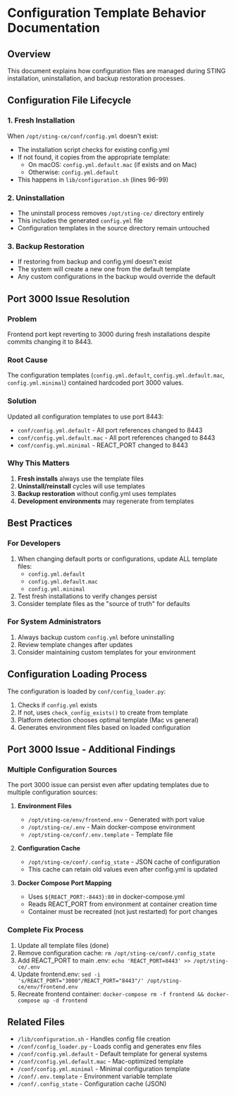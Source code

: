 # Configuration Template Behavior Documentation

## Overview
This document explains how configuration files are managed during STING installation, uninstallation, and backup restoration processes.

## Configuration File Lifecycle

### 1. Fresh Installation
When `/opt/sting-ce/conf/config.yml` doesn't exist:
- The installation script checks for existing config.yml
- If not found, it copies from the appropriate template:
  - On macOS: `config.yml.default.mac` (if exists and on Mac)
  - Otherwise: `config.yml.default`
- This happens in `lib/configuration.sh` (lines 96-99)

### 2. Uninstallation
- The uninstall process removes `/opt/sting-ce/` directory entirely
- This includes the generated `config.yml` file
- Configuration templates in the source directory remain untouched

### 3. Backup Restoration
- If restoring from backup and config.yml doesn't exist
- The system will create a new one from the default template
- Any custom configurations in the backup would override the default

## Port 3000 Issue Resolution

### Problem
Frontend port kept reverting to 3000 during fresh installations despite commits changing it to 8443.

### Root Cause
The configuration templates (`config.yml.default`, `config.yml.default.mac`, `config.yml.minimal`) contained hardcoded port 3000 values.

### Solution
Updated all configuration templates to use port 8443:
- `conf/config.yml.default` - All port references changed to 8443
- `conf/config.yml.default.mac` - All port references changed to 8443  
- `conf/config.yml.minimal` - REACT_PORT changed to 8443

### Why This Matters
1. **Fresh installs** always use the template files
2. **Uninstall/reinstall** cycles will use templates
3. **Backup restoration** without config.yml uses templates
4. **Development environments** may regenerate from templates

## Best Practices

### For Developers
1. When changing default ports or configurations, update ALL template files:
   - `config.yml.default`
   - `config.yml.default.mac`
   - `config.yml.minimal`
2. Test fresh installations to verify changes persist
3. Consider template files as the "source of truth" for defaults

### For System Administrators
1. Always backup custom `config.yml` before uninstalling
2. Review template changes after updates
3. Consider maintaining custom templates for your environment

## Configuration Loading Process

The configuration is loaded by `conf/config_loader.py`:
1. Checks if `config.yml` exists
2. If not, uses `check_config_exists()` to create from template
3. Platform detection chooses optimal template (Mac vs general)
4. Generates environment files based on loaded configuration

## Port 3000 Issue - Additional Findings

### Multiple Configuration Sources
The port 3000 issue can persist even after updating templates due to multiple configuration sources:

1. **Environment Files**
   - `/opt/sting-ce/env/frontend.env` - Generated with port value
   - `/opt/sting-ce/.env` - Main docker-compose environment
   - `/opt/sting-ce/conf/.env.template` - Template file

2. **Configuration Cache**
   - `/opt/sting-ce/conf/.config_state` - JSON cache of configuration
   - This cache can retain old values even after config.yml is updated

3. **Docker Compose Port Mapping**
   - Uses `${REACT_PORT:-8443}:80` in docker-compose.yml
   - Reads REACT_PORT from environment at container creation time
   - Container must be recreated (not just restarted) for port changes

### Complete Fix Process
1. Update all template files (done)
2. Remove configuration cache: `rm /opt/sting-ce/conf/.config_state`
3. Add REACT_PORT to main .env: `echo 'REACT_PORT=8443' >> /opt/sting-ce/.env`
4. Update frontend.env: `sed -i 's/REACT_PORT="3000"/REACT_PORT="8443"/' /opt/sting-ce/env/frontend.env`
5. Recreate frontend container: `docker-compose rm -f frontend && docker-compose up -d frontend`

## Related Files
- `/lib/configuration.sh` - Handles config file creation
- `/conf/config_loader.py` - Loads config and generates env files
- `/conf/config.yml.default` - Default template for general systems
- `/conf/config.yml.default.mac` - Mac-optimized template
- `/conf/config.yml.minimal` - Minimal configuration template
- `/conf/.env.template` - Environment variable template
- `/conf/.config_state` - Configuration cache (JSON)